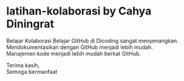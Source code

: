 # latihan-kolaborasi by Cahya Diningrat

Belajar Kolaborasi Belajar GitHub di Dicoding sangat menyenangkan.  
Mendokumentasikan dengan GitHub menjadi lebih mudah.  
Manajemen kode menjadi lebih mudah berkat GitHub.

Terima kasih,  
Semoga bermanfaat
